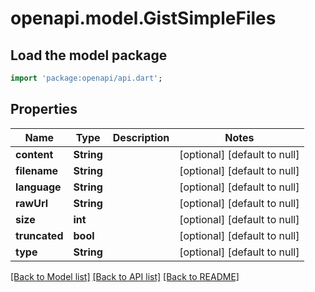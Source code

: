 # openapi.model.GistSimpleFiles

## Load the model package
```dart
import 'package:openapi/api.dart';
```

## Properties
Name | Type | Description | Notes
------------ | ------------- | ------------- | -------------
**content** | **String** |  | [optional] [default to null]
**filename** | **String** |  | [optional] [default to null]
**language** | **String** |  | [optional] [default to null]
**rawUrl** | **String** |  | [optional] [default to null]
**size** | **int** |  | [optional] [default to null]
**truncated** | **bool** |  | [optional] [default to null]
**type** | **String** |  | [optional] [default to null]

[[Back to Model list]](../README.md#documentation-for-models) [[Back to API list]](../README.md#documentation-for-api-endpoints) [[Back to README]](../README.md)


